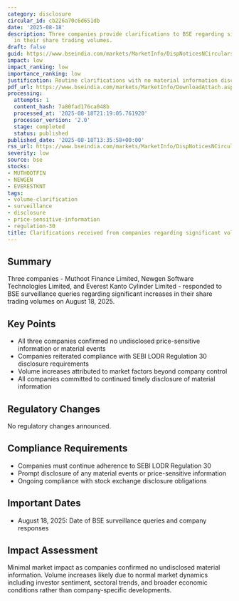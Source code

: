 ```yaml
---
category: disclosure
circular_id: cb226a70c6d651db
date: '2025-08-18'
description: Three companies provide clarifications to BSE regarding significant increases
  in their share trading volumes.
draft: false
guid: https://www.bseindia.com/markets/MarketInfo/DispNoticesNCirculars.aspx?Noticeid={D3DAA49D-B905-4C81-B016-CCDD016100BF}&noticeno=20250818-50&dt=08/18/2025&icount=50&totcount=77&flag=0
impact: low
impact_ranking: low
importance_ranking: low
justification: Routine clarifications with no material information disclosed
pdf_url: https://www.bseindia.com/markets/MarketInfo/DownloadAttach.aspx?id=20250818-50&attachedId=477bd87a-b7ec-4066-a351-951a71ab6a86
processing:
  attempts: 1
  content_hash: 7a80fad176ca048b
  processed_at: '2025-08-18T21:19:05.761920'
  processor_version: '2.0'
  stage: completed
  status: published
published_date: '2025-08-18T13:35:58+00:00'
rss_url: https://www.bseindia.com/markets/MarketInfo/DispNoticesNCirculars.aspx?Noticeid={D3DAA49D-B905-4C81-B016-CCDD016100BF}&noticeno=20250818-50&dt=08/18/2025&icount=50&totcount=77&flag=0
severity: low
source: bse
stocks:
- MUTHOOTFIN
- NEWGEN
- EVERESTKNT
tags:
- volume-clarification
- surveillance
- disclosure
- price-sensitive-information
- regulation-30
title: Clarifications received from companies regarding significant volume increases
---
```


## Summary

Three companies - Muthoot Finance Limited, Newgen Software Technologies Limited, and Everest Kanto Cylinder Limited - responded to BSE surveillance queries regarding significant increases in their share trading volumes on August 18, 2025.

## Key Points

- All three companies confirmed no undisclosed price-sensitive information or material events
- Companies reiterated compliance with SEBI LODR Regulation 30 disclosure requirements
- Volume increases attributed to market factors beyond company control
- All companies committed to continued timely disclosure of material information

## Regulatory Changes

No regulatory changes announced.

## Compliance Requirements

- Companies must continue adherence to SEBI LODR Regulation 30
- Prompt disclosure of any material events or price-sensitive information
- Ongoing compliance with stock exchange disclosure obligations

## Important Dates

- August 18, 2025: Date of BSE surveillance queries and company responses

## Impact Assessment

Minimal market impact as companies confirmed no undisclosed material information. Volume increases likely due to normal market dynamics including investor sentiment, sectoral trends, and broader economic conditions rather than company-specific developments.